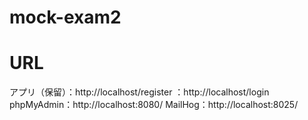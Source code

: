 # mock-exam2

# URL
アプリ（保留）：http://localhost/register ：http://localhost/login phpMyAdmin：http://localhost:8080/ MailHog：http://localhost:8025/